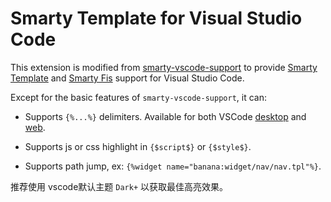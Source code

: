 # Smarty Template for Visual Studio Code

This extension is modified from [smarty-vscode-support](https://github.com/aswinkumar863/smarty-vscode-support) to provide [Smarty Template](https://www.smarty.net/) and [Smarty Fis](https://github.com/fex-team/fis3-smarty/) support for Visual Studio Code. 

Except for the basic features of `smarty-vscode-support`, it can:

- Supports `{%...%}` delimiters. Available for both VSCode [desktop](https://code.visualstudio.com/Download) and [web](https://vscode.dev/).

- Supports js or css highlight in `{$script$}` or `{$style$}`.

- Supports path jump, ex: `{%widget name="banana:widget/nav/nav.tpl"%}`.


推荐使用 vscode默认主题 `Dark+` 以获取最佳高亮效果。
